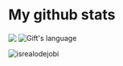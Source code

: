  # My github stats
<div>
   <img align="center" src="https://github-readme-stats.anuraghazra1.vercel.app/api?username=Corey-Stowe&show_icons=true" />
  <img align="center" src="https://github-readme-stats.vercel.app/api/top-langs?username=Corey-Stowe&langs_count=10&show_icons=true&locale=en&layout=compact&theme=light" alt="Gift's language"/>
  <p> <img src="https://komarev.com/ghpvc/?username=Corey-Stowe&label=Profile%20views&color=0e75b6&style=flat" alt="isrealodejobi" />
</div>
